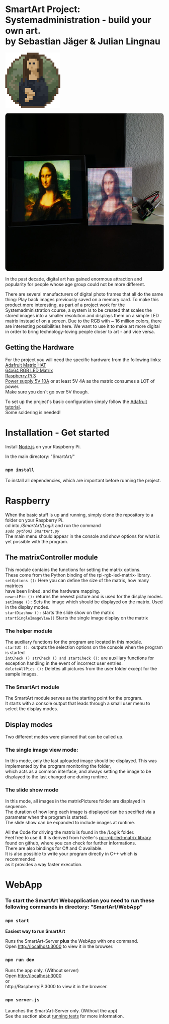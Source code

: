 # SmartArt Project: Systemadministration - build your own art.<br/>by Sebastian Jäger & Julian Lingnau 
![image](https://github.com/infinite0007/SmartArt/blob/Julian/WebApp/src/images/smartart/smartart_logo.png?raw=true)

<img src="https://github.com/infinite0007/SmartArt/blob/Julian/WebApp/src/images/aboutapp/slider4.png?raw=true" height="500">

In the past decade, digital art has gained enormous attraction and popularity for people whose age group could not be more different.

There are several manufacturers of digital photo frames that all do the same thing:
Play back images previously saved on a memory card. To make this product more interesting, as part of a project work for the Systemadministration course, a system is to be created that scales the stored images into a smaller resolution and displays them on a simple LED matrix instead of on a screen. Due to the RGB with ~ 16 million colors, there are interesting possibilities here. We want to use it to make art more digital in order to bring technology-loving people closer to art - and vice versa.

## Getting the Hardware  
  
For the project you will need the specific hardware from the following links:   
[Adafruit Matrix HAT](https://www.adafruit.com/product/2345)  
[64x64 RGB LED Matrix](https://www.adafruit.com/product/4732)  
[Raspberry Pi 3](https://www.adafruit.com/product/3055)  
[Power supply 5V 10A](https://www.adafruit.com/product/658) or at least 5V 4A as the matrix consumes a LOT of power.  
Make sure you don`t go over 5V though.

To set up the project's basic configuration simply follow the [Adafruit tutorial](https://learn.adafruit.com/raspberry-pi-led-matrix-display/hardware).  
Some soldering is needed!  

# Installation - Get started

Install [Node.js](https://maker-tutorials.com/node-js-raspberry-pi-installieren/) on your Raspberry Pi.  

In the main directory: "SmartArt/"  

### `npm install`

To install all dependencies, which are important before running the project.

# Raspberry
When the basic stuff is up and running, simply clone the repository to a folder on your Raspberry Pi.  
cd into */SmartArt/Logik* and run the command  
*`sudo python3 SmartArt.py`*  
The main menu should appear in the console and show options for what is yet possible with the program.  

## The matrixController module
This module contains the functions for setting the matrix options.  
These come from the Python binding of the rpi-rgb-led-matrix-library.  
`setOptions ():` Here you can define the size of the matrix, how many matrices  
have been linked, and the hardware mapping.  
`newestPic ():` returns the newest picture and is used for the display modes.  
`setImage ():` Sets the image which should be displayed on the matrix. Used in the display modes.  
`startDiashow ():` starts the slide show on the matrix  
`startSingleImageView()` Starts the single image display on the matrix  

### The helper module
The auxiliary functions for the program are located in this module.  
`startUI ():` outputs the selection options on the console when the program is started  
`intCheck () strCheck () and startCheck ():` are auxiliary functions for exception handling in the event of incorrect user entries.  
`deleteAllPics ():` Deletes all pictures from the user folder except for the sample images.  

### The SmartArt module
The SmartArt module serves as the starting point for the program.  
It starts with a console output that leads through a small user menu to select the display modes.  

## Display modes
Two different modes were planned that can be called up.
### The single image view mode:
In this mode, only the last uploaded image should be displayed. This was implemented by the program monitoring the folder,  
which acts as a common interface, and always setting the image to be displayed to the last changed one during runtime.
### The slide show mode
In this mode, all images in the matrixPictures folder are displayed in sequence.  
The duration of how long each image is displayed can be specified via a parameter when the program is started.  
The slide show can be expanded to include images at runtime.    
  
  
All the Code for driving the matrix is found in the /Logik folder.  
Feel free to use it. It is derived from hzeller's [rpi-rgb-led-matrix library](https://github.com/hzeller/rpi-rgb-led-matrix) found on github, where you can check for further informations.  
There are also bindings for C# and C available.  
It is also possible to write your program directly in C++ which is recommended  
as it provides a way faster execution.


# WebApp
### To start the SmartArt Webapplication you need to run these following commands in directory: "SmartArt/WebApp"

### `npm start`
**Easiest way to run SmartArt**

Runs the SmartArt-Server **plus** the WebApp with one command.\
Open [http://localhost:3000](http://localhost:3000) to view it in the browser.

### `npm run dev`

Runs the app only. (Without server)\
Open [http://localhost:3000](http://localhost:3000)\
or\
http://RaspberryIP:3000 to view it in the browser.

### `npm server.js`

Launches the SmartArt-Server only. (Without the app)\
See the section about [running tests](https://facebook.github.io/create-react-app/docs/running-tests) for more information.
